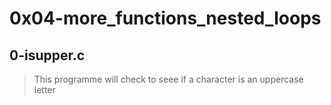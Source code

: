 # 0x04-more_functions_nested_loops

## 0-isupper.c
> This programme will check to seee if a character is an uppercase letter
